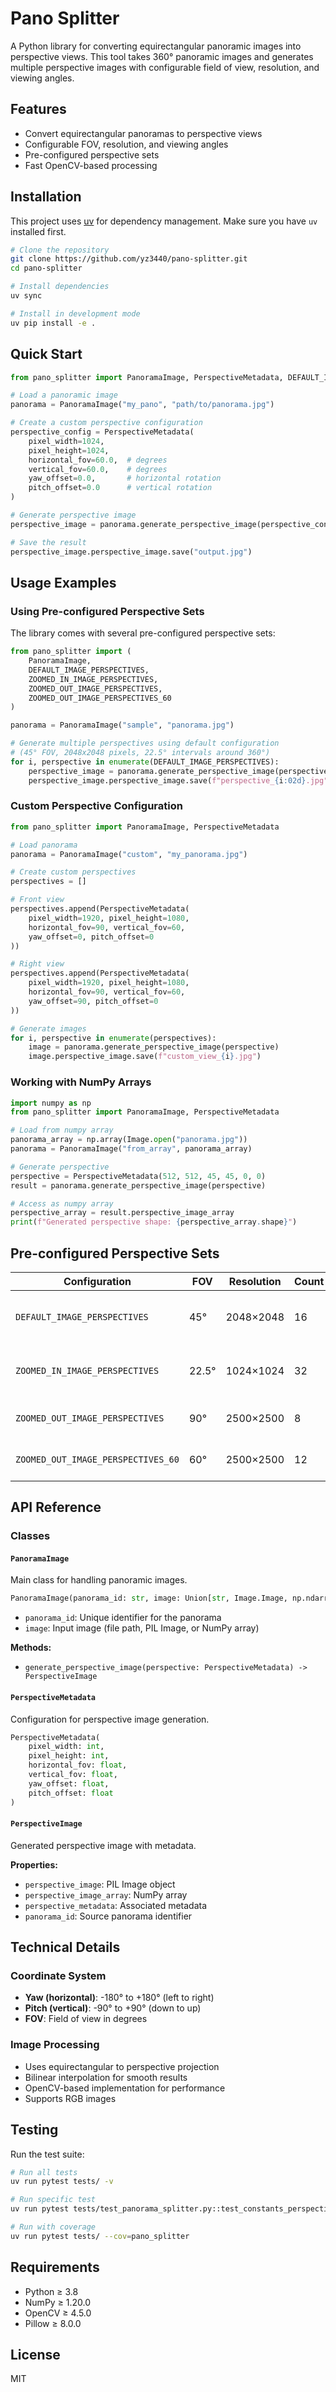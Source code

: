 # Pano Splitter

A Python library for converting equirectangular panoramic images into perspective views. This tool takes 360° panoramic images and generates multiple perspective images with configurable field of view, resolution, and viewing angles.

## Features

- Convert equirectangular panoramas to perspective views
- Configurable FOV, resolution, and viewing angles
- Pre-configured perspective sets
- Fast OpenCV-based processing

## Installation

This project uses [uv](https://docs.astral.sh/uv/) for dependency management. Make sure you have `uv` installed first.

```bash
# Clone the repository
git clone https://github.com/yz3440/pano-splitter.git
cd pano-splitter

# Install dependencies
uv sync

# Install in development mode
uv pip install -e .
```

## Quick Start

```python
from pano_splitter import PanoramaImage, PerspectiveMetadata, DEFAULT_IMAGE_PERSPECTIVES

# Load a panoramic image
panorama = PanoramaImage("my_pano", "path/to/panorama.jpg")

# Create a custom perspective configuration
perspective_config = PerspectiveMetadata(
    pixel_width=1024,
    pixel_height=1024,
    horizontal_fov=60.0,  # degrees
    vertical_fov=60.0,    # degrees
    yaw_offset=0.0,       # horizontal rotation
    pitch_offset=0.0      # vertical rotation
)

# Generate perspective image
perspective_image = panorama.generate_perspective_image(perspective_config)

# Save the result
perspective_image.perspective_image.save("output.jpg")
```

## Usage Examples

### Using Pre-configured Perspective Sets

The library comes with several pre-configured perspective sets:

```python
from pano_splitter import (
    PanoramaImage,
    DEFAULT_IMAGE_PERSPECTIVES,
    ZOOMED_IN_IMAGE_PERSPECTIVES,
    ZOOMED_OUT_IMAGE_PERSPECTIVES,
    ZOOMED_OUT_IMAGE_PERSPECTIVES_60
)

panorama = PanoramaImage("sample", "panorama.jpg")

# Generate multiple perspectives using default configuration
# (45° FOV, 2048x2048 pixels, 22.5° intervals around 360°)
for i, perspective in enumerate(DEFAULT_IMAGE_PERSPECTIVES):
    perspective_image = panorama.generate_perspective_image(perspective)
    perspective_image.perspective_image.save(f"perspective_{i:02d}.jpg")
```

### Custom Perspective Configuration

```python
from pano_splitter import PanoramaImage, PerspectiveMetadata

# Load panorama
panorama = PanoramaImage("custom", "my_panorama.jpg")

# Create custom perspectives
perspectives = []

# Front view
perspectives.append(PerspectiveMetadata(
    pixel_width=1920, pixel_height=1080,
    horizontal_fov=90, vertical_fov=60,
    yaw_offset=0, pitch_offset=0
))

# Right view
perspectives.append(PerspectiveMetadata(
    pixel_width=1920, pixel_height=1080,
    horizontal_fov=90, vertical_fov=60,
    yaw_offset=90, pitch_offset=0
))

# Generate images
for i, perspective in enumerate(perspectives):
    image = panorama.generate_perspective_image(perspective)
    image.perspective_image.save(f"custom_view_{i}.jpg")
```

### Working with NumPy Arrays

```python
import numpy as np
from pano_splitter import PanoramaImage, PerspectiveMetadata

# Load from numpy array
panorama_array = np.array(Image.open("panorama.jpg"))
panorama = PanoramaImage("from_array", panorama_array)

# Generate perspective
perspective = PerspectiveMetadata(512, 512, 45, 45, 0, 0)
result = panorama.generate_perspective_image(perspective)

# Access as numpy array
perspective_array = result.perspective_image_array
print(f"Generated perspective shape: {perspective_array.shape}")
```

## Pre-configured Perspective Sets

| Configuration                      | FOV   | Resolution | Count | Description                            |
| ---------------------------------- | ----- | ---------- | ----- | -------------------------------------- |
| `DEFAULT_IMAGE_PERSPECTIVES`       | 45°   | 2048×2048  | 16    | Standard perspective views every 22.5° |
| `ZOOMED_IN_IMAGE_PERSPECTIVES`     | 22.5° | 1024×1024  | 32    | High-detail zoomed views every 11.25°  |
| `ZOOMED_OUT_IMAGE_PERSPECTIVES`    | 90°   | 2500×2500  | 8     | Wide-angle views every 45°             |
| `ZOOMED_OUT_IMAGE_PERSPECTIVES_60` | 60°   | 2500×2500  | 12    | Medium-wide views every 30°            |

## API Reference

### Classes

#### `PanoramaImage`

Main class for handling panoramic images.

```python
PanoramaImage(panorama_id: str, image: Union[str, Image.Image, np.ndarray])
```

- `panorama_id`: Unique identifier for the panorama
- `image`: Input image (file path, PIL Image, or NumPy array)

**Methods:**

- `generate_perspective_image(perspective: PerspectiveMetadata) -> PerspectiveImage`

#### `PerspectiveMetadata`

Configuration for perspective image generation.

```python
PerspectiveMetadata(
    pixel_width: int,
    pixel_height: int,
    horizontal_fov: float,
    vertical_fov: float,
    yaw_offset: float,
    pitch_offset: float
)
```

#### `PerspectiveImage`

Generated perspective image with metadata.

**Properties:**

- `perspective_image`: PIL Image object
- `perspective_image_array`: NumPy array
- `perspective_metadata`: Associated metadata
- `panorama_id`: Source panorama identifier

## Technical Details

### Coordinate System

- **Yaw (horizontal)**: -180° to +180° (left to right)
- **Pitch (vertical)**: -90° to +90° (down to up)
- **FOV**: Field of view in degrees

### Image Processing

- Uses equirectangular to perspective projection
- Bilinear interpolation for smooth results
- OpenCV-based implementation for performance
- Supports RGB images

## Testing

Run the test suite:

```bash
# Run all tests
uv run pytest tests/ -v

# Run specific test
uv run pytest tests/test_panorama_splitter.py::test_constants_perspective_configurations -v

# Run with coverage
uv run pytest tests/ --cov=pano_splitter
```

## Requirements

- Python ≥ 3.8
- NumPy ≥ 1.20.0
- OpenCV ≥ 4.5.0
- Pillow ≥ 8.0.0

## License

MIT
